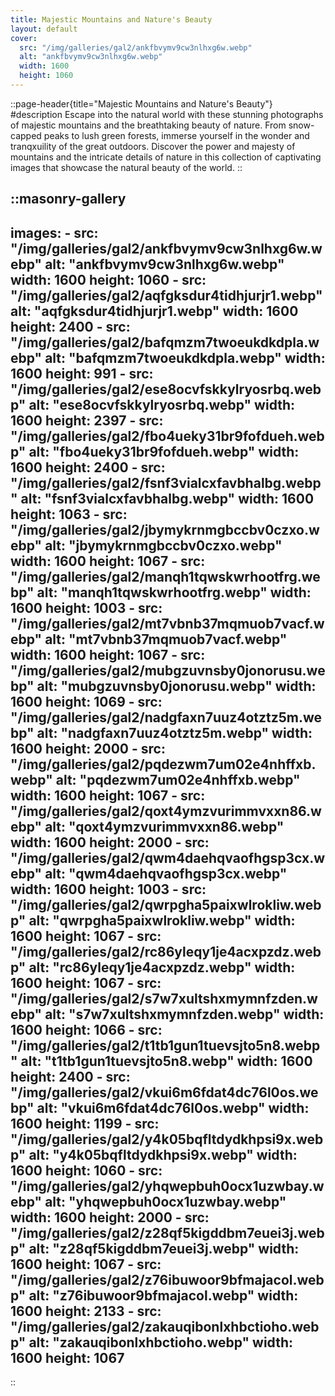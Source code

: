```yaml
---
title: Majestic Mountains and Nature's Beauty
layout: default
cover: 
  src: "/img/galleries/gal2/ankfbvymv9cw3nlhxg6w.webp"
  alt: "ankfbvymv9cw3nlhxg6w.webp"
  width: 1600
  height: 1060
---
```


::page-header{title="Majestic Mountains and Nature's Beauty"}
#description
Escape into the natural world with these stunning photographs of majestic mountains and the breathtaking beauty of nature. From snow-capped peaks to lush green forests, immerse yourself in the wonder and tranqxuility of the great outdoors. Discover the power and majesty of mountains and the intricate details of nature in this collection of captivating images that showcase the natural beauty of the world.
::

::masonry-gallery
---
  images:
    - src: "/img/galleries/gal2/ankfbvymv9cw3nlhxg6w.webp"
      alt: "ankfbvymv9cw3nlhxg6w.webp"
      width: 1600
      height: 1060
    - src: "/img/galleries/gal2/aqfgksdur4tidhjurjr1.webp"
      alt: "aqfgksdur4tidhjurjr1.webp"
      width: 1600
      height: 2400
    - src: "/img/galleries/gal2/bafqmzm7twoeukdkdpla.webp"
      alt: "bafqmzm7twoeukdkdpla.webp"
      width: 1600
      height: 991
    - src: "/img/galleries/gal2/ese8ocvfskkylryosrbq.webp"
      alt: "ese8ocvfskkylryosrbq.webp"
      width: 1600
      height: 2397
    - src: "/img/galleries/gal2/fbo4ueky31br9fofdueh.webp"
      alt: "fbo4ueky31br9fofdueh.webp"
      width: 1600
      height: 2400
    - src: "/img/galleries/gal2/fsnf3vialcxfavbhalbg.webp"
      alt: "fsnf3vialcxfavbhalbg.webp"
      width: 1600
      height: 1063
    - src: "/img/galleries/gal2/jbymykrnmgbccbv0czxo.webp"
      alt: "jbymykrnmgbccbv0czxo.webp"
      width: 1600
      height: 1067
    - src: "/img/galleries/gal2/manqh1tqwskwrhootfrg.webp"
      alt: "manqh1tqwskwrhootfrg.webp"
      width: 1600
      height: 1003
    - src: "/img/galleries/gal2/mt7vbnb37mqmuob7vacf.webp"
      alt: "mt7vbnb37mqmuob7vacf.webp"
      width: 1600
      height: 1067
    - src: "/img/galleries/gal2/mubgzuvnsby0jonorusu.webp"
      alt: "mubgzuvnsby0jonorusu.webp"
      width: 1600
      height: 1069
    - src: "/img/galleries/gal2/nadgfaxn7uuz4otztz5m.webp"
      alt: "nadgfaxn7uuz4otztz5m.webp"
      width: 1600
      height: 2000
    - src: "/img/galleries/gal2/pqdezwm7um02e4nhffxb.webp"
      alt: "pqdezwm7um02e4nhffxb.webp"
      width: 1600
      height: 1067
    - src: "/img/galleries/gal2/qoxt4ymzvurimmvxxn86.webp"
      alt: "qoxt4ymzvurimmvxxn86.webp"
      width: 1600
      height: 2000
    - src: "/img/galleries/gal2/qwm4daehqvaofhgsp3cx.webp"
      alt: "qwm4daehqvaofhgsp3cx.webp"
      width: 1600
      height: 1003
    - src: "/img/galleries/gal2/qwrpgha5paixwlrokliw.webp"
      alt: "qwrpgha5paixwlrokliw.webp"
      width: 1600
      height: 1067
    - src: "/img/galleries/gal2/rc86yleqy1je4acxpzdz.webp"
      alt: "rc86yleqy1je4acxpzdz.webp"
      width: 1600
      height: 1067
    - src: "/img/galleries/gal2/s7w7xultshxmymnfzden.webp"
      alt: "s7w7xultshxmymnfzden.webp"
      width: 1600
      height: 1066
    - src: "/img/galleries/gal2/t1tb1gun1tuevsjto5n8.webp"
      alt: "t1tb1gun1tuevsjto5n8.webp"
      width: 1600
      height: 2400
    - src: "/img/galleries/gal2/vkui6m6fdat4dc76l0os.webp"
      alt: "vkui6m6fdat4dc76l0os.webp"
      width: 1600
      height: 1199
    - src: "/img/galleries/gal2/y4k05bqfltdydkhpsi9x.webp"
      alt: "y4k05bqfltdydkhpsi9x.webp"
      width: 1600
      height: 1060
    - src: "/img/galleries/gal2/yhqwepbuh0ocx1uzwbay.webp"
      alt: "yhqwepbuh0ocx1uzwbay.webp"
      width: 1600
      height: 2000
    - src: "/img/galleries/gal2/z28qf5kigddbm7euei3j.webp"
      alt: "z28qf5kigddbm7euei3j.webp"
      width: 1600
      height: 1067
    - src: "/img/galleries/gal2/z76ibuwoor9bfmajacol.webp"
      alt: "z76ibuwoor9bfmajacol.webp"
      width: 1600
      height: 2133
    - src: "/img/galleries/gal2/zakauqibonlxhbctioho.webp"
      alt: "zakauqibonlxhbctioho.webp"
      width: 1600
      height: 1067
---
::
